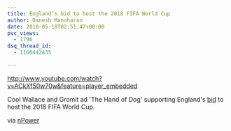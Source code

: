```yaml
---
title: England’s bid to host the 2018 FIFA World Cup
author: Danesh Manoharan
date: 2010-05-18T02:51:47+00:00
pvc_views:
  - 1796
dsq_thread_id:
  - 1160442435

---
```

http://www.youtube.com/watch?v=ACkXf50w70w&feature=player_embedded

Cool Wallace and Gromit ad 'The Hand of Dog' supporting England's [bid][1] to host the 2018 FIFA World Cup.

via [nPower][2]

<div id="_mcePaste" style="position: absolute; left: -10000px; top: 0px; width: 1px; height: 1px; overflow: hidden;">
  <h2>
    England's bid to host the 2018 FIFA World Cup<sup>TM</sup>
  </h2>
</div>

 [1]: http://en.wikipedia.org/wiki/2018_and_2022_FIFA_World_Cup_bids
 [2]: http://www.npower.com/web/backthebid/index.htm
